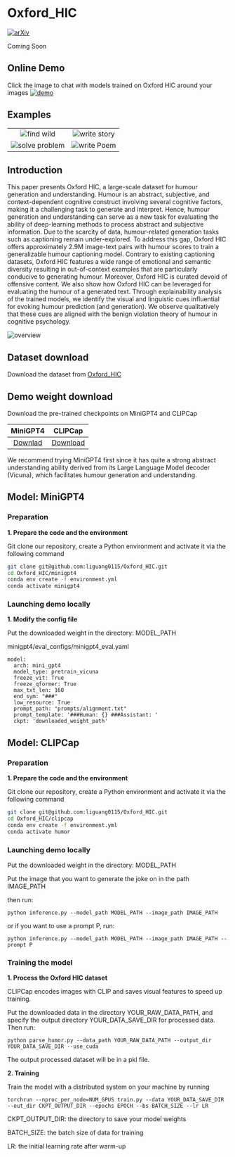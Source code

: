 # Oxford_HIC
[![arXiv](https://img.shields.io/badge/arXiv-1234.56789-b31b1b.svg?style=flat)](https://arxiv.org/abs/1234.56789)

Coming Soon


## Online Demo

Click the image to chat with models trained on Oxford HIC around your images
[![demo](figs/online_demo.png)](https://minigpt-4.github.io)


## Examples
  |   |   |
:-------------------------:|:-------------------------:
![find wild](figs/examples/wop_2.png) |  ![write story](figs/examples/ad_2.png)
![solve problem](figs/examples/fix_1.png)  |  ![write Poem](figs/examples/rhyme_1.png)



## Introduction
This paper presents Oxford HIC, a large-scale dataset for humour generation and understanding. Humour is an abstract, subjective, and context-dependent cognitive construct involving several cognitive factors, making it a challenging task to generate and interpret. Hence, humour generation and understanding can serve as a new task for evaluating the ability of deep-learning methods to process abstract and subjective information.
Due to the scarcity of data, humour-related generation tasks such as captioning remain under-explored.
To address this gap, Oxford HIC offers approximately 2.9M image-text pairs with humour scores to train a generalizable humour captioning model.
Contrary to existing captioning datasets, Oxford HIC features a wide range of emotional and semantic diversity resulting in out-of-context examples that are particularly conducive to generating humour. Moreover, Oxford HIC is curated devoid of offensive content.
We also show how Oxford HIC can be leveraged for evaluating the humour of a generated text. 
Through explainability analysis of the trained models, we identify the visual and linguistic cues influential for evoking humour prediction (and generation). We observe qualitatively that these cues are aligned with the benign violation theory of humour in cognitive psychology.


![overview](figs/overview.png)

## Dataset download
Download the dataset from [Oxford_HIC](https://drive.google.com/file/d/1lwI3T81QtbVtIcJ7jsRxdxBI1bh_4wy7/view?usp=sharing) 


## Demo weight download
Download the pre-trained checkpoints on MiniGPT4 and CLIPCap

|                                MiniGPT4                                |                               CLIPCap                              |
:------------------------------------------------------------------------------------------------:|:----------------------------------------------------------------------------------------------:
 [Downlad](https://drive.google.com/file/d/1a4zLvaiDBr-36pasffmgpvH5P7CKmpze/view?usp=share_link) | [Download](https://drive.google.com/file/d/1lwI3T81QtbVtIcJ7jsRxdxBI1bh_4wy7/view?usp=sharing) 


We recommend trying MiniGPT4 first since it has quite a strong abstract understanding ability derived from its Large Language Model decoder (Vicuna), which facilitates humour generation and understanding.

## Model: MiniGPT4
### Preparation

**1. Prepare the code and the environment**

Git clone our repository, create a Python environment and activate it via the following command

```bash
git clone git@github.com:liguang0115/Oxford_HIC.git
cd Oxford_HIC/minigpt4
conda env create -f environment.yml
conda activate minigpt4
```

### Launching demo locally

**1. Modify the config file**

Put the downloaded weight in the directory: MODEL_PATH

minigpt4/eval_configs/minigpt4_eval.yaml

```
model:
  arch: mini_gpt4
  model_type: pretrain_vicuna
  freeze_vit: True
  freeze_qformer: True
  max_txt_len: 160
  end_sym: "###"
  low_resource: True
  prompt_path: "prompts/alignment.txt"
  prompt_template: '###Human: {} ###Assistant: '
  ckpt: 'downloaded_weight_path'
```


## Model: CLIPCap
### Preparation

**1. Prepare the code and the environment**

Git clone our repository, create a Python environment and activate it via the following command

```bash
git clone git@github.com:liguang0115/Oxford_HIC.git
cd Oxford_HIC/clipcap
conda env create -f environment.yml
conda activate humor
```






### Launching demo locally
Put the downloaded weight in the directory: MODEL_PATH

Put the image that you want to generate the joke on in the path IMAGE_PATH

then run:

```
python inference.py --model_path MODEL_PATH --image_path IMAGE_PATH
```

or if you want to use a prompt P, run:

```
python inference.py --model_path MODEL_PATH --image_path IMAGE_PATH --prompt P
```

### Training the model


**1. Process the Oxford HIC dataset**

CLIPCap encodes images with CLIP and saves visual features to speed up training. 

Put the downloaded data in the directory YOUR_RAW_DATA_PATH, and specify the output directory YOUR_DATA_SAVE_DIR for processed data. Then run:

```
python parse_humor.py --data_path YOUR_RAW_DATA_PATH --output_dir YOUR_DATA_SAVE_DIR --use_cuda
```

The output processed dataset will be in a pkl file.

**2. Training**

Train the model with a distributed system on your machine by running

```
torchrun --nproc_per_node=NUM_GPUS train.py --data YOUR_DATA_SAVE_DIR --out_dir CKPT_OUTPUT_DIR --epochs EPOCH --bs BATCH_SIZE --lr LR
```
CKPT_OUTPUT_DIR: the directory to save your model weights

BATCH_SIZE: the batch size of data for training 

LR: the initial learning rate after warm-up

